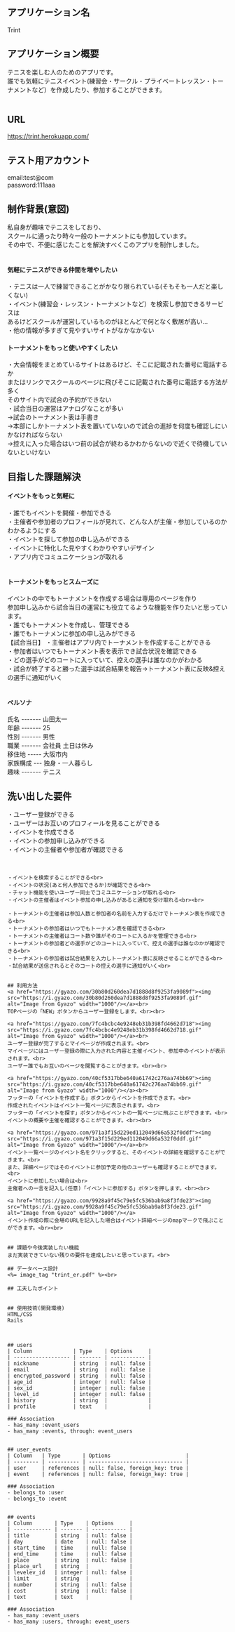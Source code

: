 ## アプリケーション名
Trint

## アプリケーション概要
テニスを楽しむ人のためのアプリです。<br>
誰でも気軽にテニスイベント(練習会・サークル・プライベートレッスン・トーナメントなど）を作成したり、参加することができます。<br> <br>

## URL
https://trint.herokuapp.com/

## テスト用アカウント
email:test@com<br>
password:111aaa<br>

## 制作背景(意図)
私自身が趣味でテニスをしており、<br>
スクールに通ったり時々一般のトーナメントにも参加しています。<br>
その中で、不便に感じたことを解決すべくこのアプリを制作しました。<br><br>
#### 気軽にテニスができる仲間を増やしたい<br>
・テニスは一人で練習できることがかなり限られている(そもそも一人だと楽しくない)<br>
・イベント(練習会・レッスン・トーナメントなど）を検索し参加できるサービスは<br>
あるけどスクールが運営しているものがほとんどで何となく敷居が高い…<br>
・他の情報が多すぎて見やすいサイトがなかなかない<br>
#### トーナメントをもっと使いやすくしたい
・大会情報をまとめているサイトはあるけど、そこに記載された番号に電話するか<br>
またはリンクでスクールのページに飛びそこに記載された番号に電話する方法が多く<br>
そのサイト内で試合の予約ができない<br>
・試合当日の運営はアナログなことが多い<br>
→試合のトーナメント表は手書き<br>
→本部にしかトーナメント表を置いていないので試合の進捗を何度も確認しにいかなければならない<br>
→控えに入った場合はいつ前の試合が終わるかわからないので近くで待機していないといけない<br>


## 目指した課題解決
#### イベントをもっと気軽に
・誰でもイベントを開催・参加できる<br>
・主催者や参加者のプロフィールが見れて、どんな人が主催・参加しているのかわかるようにする<br>
・イベントを探して参加の申し込みができる<br>
・イベントに特化した見やすくわかりやすいデザイン<br>
・アプリ内でコミュニケーションが取れる<br><br>
#### トーナメントをもっとスムーズに
イベントの中でもトーナメントを作成する場合は専用のページを作り<br>
参加申し込みから試合当日の運営にも役立てるような機能を作りたいと思っています。<br>
・誰でもトーナメントを作成し、管理できる<br>
・誰でもトーナメンに参加の申し込みができる<br>
【試合当日】
・主催者はアプリ内でトーナメントを作成することができる<br>
・参加者はいつでもトーナメント表を表示でき試合状況を確認できる<br>
・どの選手がどのコートに入っていて、控えの選手は誰なのかがわかる<br>
・試合が終了すると勝った選手は試合結果を報告→トーナメント表に反映&控えの選手に通知がいく<br><br>
#### ペルソナ
氏名 ------- 山田太一<br>
年齢 ------- 25<br>
性別 ------- 男性<br>
職業 ------- 会社員 土日は休み<br>
移住地 ----- 大阪市内<br>
家族構成 --- 独身・一人暮らし<br>
趣味 ------- テニス<br>


## 洗い出した要件
・ユーザー登録ができる<br>
・ユーザーはお互いのプロフィールを見ることができる<br>
・イベントを作成できる<br>
・イベントの参加申し込みができる<br>
・イベントの主催者や参加者が確認できる<br><br>

~~~~現在、実際に実装できているのはここまでです~~~<br><br>

・イベントを検索することができる<br>
・イベントの状況(あと何人参加できるか)が確認できる<br>
・チャット機能を使いユーザー同士でコミユニケーションが取れる<br>
・イベントの主催者はイベント参加の申し込みがあると通知を受け取れる<br><br>

・トーナメントの主催者は参加人数と参加者の名前を入力するだけでトーナメン表を作成できる<br>
・トーナメントの参加者はいつでもトーナメン表を確認できる<br>
・トーナメントの主催者はコート数や誰がそのコートに入るかを管理できる<br>
・トーナメントの参加者どの選手がどのコートに入っていて、控えの選手は誰なのかが確認できる<br>
・トーナメントの参加者は試合結果を入力しトーナメント表に反映させることができる<br>
・試合結果が送信されるとそのコートの控えの選手に通知がいく<br>


## 利用方法
<a href="https://gyazo.com/30b80d260dea7d1888d8f9253fa9089f"><img src="https://i.gyazo.com/30b80d260dea7d1888d8f9253fa9089f.gif" alt="Image from Gyazo" width="1000"/></a><br>
TOPページの「NEW」ボタンからユーザー登録をします。<br><br>

<a href="https://gyazo.com/7fc4bcbc4e9248eb31b398fd4662d718"><img src="https://i.gyazo.com/7fc4bcbc4e9248eb31b398fd4662d718.gif" alt="Image from Gyazo" width="1000"/></a><br>
ユーザー登録が完了するとマイページが作成されます。<br>
マイページにはユーザー登録の際に入力された内容と主催イベント、参加中のイベントが表示されます。<br>
ユーザー誰でもお互いのページを閲覧することがきます。<br><br>

<a href="https://gyazo.com/40cf5317bbe640a61742c276aa74bb69"><img src="https://i.gyazo.com/40cf5317bbe640a61742c276aa74bb69.gif" alt="Image from Gyazo" width="1000"/></a><br>
フッターの「イベントを作成する」ボタンからイベントを作成できます。<br>
作成されたイベントはイベント一覧ページに表示されます。<br>
フッターの「イベントを探す」ボタンからイベントの一覧ページに飛ぶことができます。<br>
イベントの概要や主催を確認することができます。<br><br>

<a href="https://gyazo.com/971a3f15d229ed112049d66a532f0ddf"><img src="https://i.gyazo.com/971a3f15d229ed112049d66a532f0ddf.gif" alt="Image from Gyazo" width="1000"/></a><br>
イベント一覧ページのイベント名をクリックすると、そのイベントの詳細を確認することができます。<br>
また、詳細ページではそのイベントに参加予定の他のユーザーも確認することができます。<br>
イベントに参加したい場合は<br>
主催者への一言を記入し(任意)「イベントに参加する」ボタンを押します。<br><br>

<a href="https://gyazo.com/9928a9f45c79e5fc536bab9a8f3fde23"><img src="https://i.gyazo.com/9928a9f45c79e5fc536bab9a8f3fde23.gif" alt="Image from Gyazo" width="1000"/></a>
イベント作成の際に会場のURLを記入した場合はイベント詳細ページのmapマークで飛ぶことができます。<br><br>


## 課題や今後実装したい機能
まだ実装できていない残りの要件を達成したいと思っています。<br>

## データベース設計
<%= image_tag "trint_er.pdf" %><br>

## 工夫したポイント


## 使用技術(開発環境)
HTML/CSS
Rails



## users
| Column             | Type    | Options     |
| ------------------ | ------- | ----------- |
| nickname           | string  | null: false |
| email              | string  | null: false |
| encrypted_password | string  | null: false |
| age_id             | integer | null: false |
| sex_id             | integer | null: false |
| level_id           | integer | null: false |
| history            | string  |             |
| profile            | text    |             |

### Association
- has_many :event_users
- has_many :events, through: event_users


## user_events
| Column   | Type       | Options                        |
| -------- | ---------- | ------------------------------ |
| user     | references | null: false, foreign_key: true |
| event    | references | null: false, foreign_key: true |

### Association
- belongs_to :user
- belongs_to :event


## events
| Column       | Type    | Options     |
| ------------ | ------- | ----------- |
| title        | string  | null: false |
| day          | date    | null: false |
| start_time   | time    | null: false |
| end_time     | time    | null: false |
| place        | string  | null: false |
| place_url    | string  |             |
| levelev_id   | integer | null: false |
| limit        | string  |             |
| number       | string  | null: false |
| cost         | string  | null: false |
| text         | text    |             |

### Association
- has_many :event_users
- has_many :users, through: event_users
